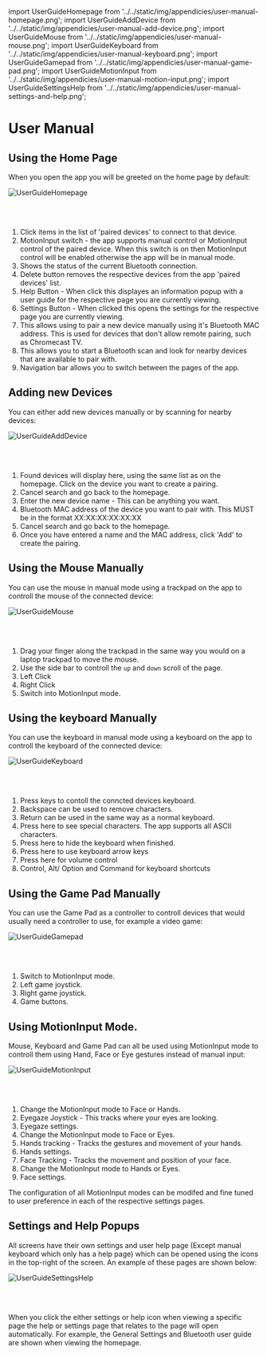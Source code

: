 import UserGuideHomepage from '../../static/img/appendicies/user-manual-homepage.png';
import UserGuideAddDevice from '../../static/img/appendicies/user-manual-add-device.png';
import UserGuideMouse from '../../static/img/appendicies/user-manual-mouse.png';
import UserGuideKeyboard from '../../static/img/appendicies/user-manual-keyboard.png';
import UserGuideGamepad from '../../static/img/appendicies/user-manual-game-pad.png';
import UserGuideMotionInput from '../../static/img/appendicies/user-manual-motion-input.png';
import UserGuideSettingsHelp from '../../static/img/appendicies/user-manual-settings-and-help.png';

# User Manual

## Using the Home Page

When you open the app you will be greeted on the home page by default:

<div class="img-center">
    <img src={UserGuideHomepage} alt="UserGuideHomepage" style={{height: 600}} />
</div>

<br></br>

1. Click items in the list of 'paired devices' to connect to that device.
2. MotionInput switch - the app supports manual control or MotionInput control of the paired device. When this switch is on then MotionInput control will be enabled otherwise the app will be in manual mode.
3. Shows the status of the current Bluetooth connection.
4. Delete button removes the respective devices from the app 'paired devices' list.
5. Help Button - When click this displayes an information popup with a user guide for the respective page you are currently viewing.
6. Settings Button - When clicked this opens the settings for the respective page you are currently viewing.
7. This allows using to pair a new device manually using it's Bluetooth MAC address. This is used for devices that don't allow remote pairing, such as Chromecast TV.
8. This allows you to start a Bluetooth scan and look for nearby devices that are available to pair with.
9. Navigation bar allows you to switch between the pages of the app.

## Adding new Devices

You can either add new devices manually or by scanning for nearby devices:

<div class="img-center">
    <img src={UserGuideAddDevice} alt="UserGuideAddDevice" style={{height: 600}} />
</div>

<br></br>

1. Found devices will display here, using the same list as on the homepage. Click on the device you want to create a pairing.
2. Cancel search and go back to the homepage.
3. Enter the new device name - This can be anything you want.
4. Bluetooth MAC address of the device you want to pair with. This MUST be in the format XX:XX:XX:XX:XX:XX
5. Cancel search and go back to the homepage.
6. Once you have entered a name and the MAC address, click 'Add' to create the pairing.

## Using the Mouse Manually

You can use the mouse in manual mode using a trackpad on the app to controll the mouse of the connected device:

<div class="img-center">
    <img src={UserGuideMouse} alt="UserGuideMouse" style={{height: 600}} />
</div>

<br></br>

1. Drag your finger along the trackpad in the same way you would on a laptop trackpad to move the mouse.
2. Use the side bar to controll the ```up``` and ```down``` scroll of the page.
3. Left Click
4. Right Click
5. Switch into MotionInput mode.

## Using the keyboard Manually

You can use the keyboard in manual mode using a keyboard on the app to controll the keyboard of the connected device:

<div class="img-center">
    <img src={UserGuideKeyboard} alt="UserGuideKeyboard" style={{height: 600}} />
</div>

<br></br>

1. Press keys to contoll the conncted devices keyboard.
2. Backspace can be used to remove characters.
3. Return can be used in the same way as a normal keyboard.
4. Press here to see special characters. The app supports all ASCII characters.
5. Press here to hide the keyboard when finished.
6. Press here to use keyboard arrow keys
7. Press here for volume control
8. Control, Alt/ Option and Command for keyboard shortcuts

## Using the Game Pad Manually

You can use the Game Pad as a controller to controll devices that would usually need a controller to use, for example a video game:

<div class="img-center">
    <img src={UserGuideGamepad} alt="UserGuideGamepad" style={{height: 600}} />
</div>

<br></br>

1. Switch to MotionInput mode.
2. Left game joystick.
3. Right game joystick.
4. Game buttons.

## Using MotionInput Mode.

Mouse, Keyboard and Game Pad can all be used using MotionInput mode to controll them using Hand, Face or Eye gestures instead of manual input:

<div class="img-center">
    <img src={UserGuideMotionInput} alt="UserGuideMotionInput" style={{height: 600}} />
</div>

<br></br>

1. Change the MotionInput mode to Face or Hands.
2. Eyegaze Joystick - This tracks where your eyes are looking.
3. Eyegaze settings.
4. Change the MotionInput mode to Face or Eyes.
5. Hands tracking - Tracks the gestures and movement of your hands.
6. Hands settings.
7. Face Tracking - Tracks the movement and position of your face.
8. Change the MotionInput mode to Hands or Eyes.
9. Face settings.

The configuration of all MotionInput modes can be modifed and fine tuned to user preference in each of the respective settings pages.

## Settings and Help Popups

All screens have their own settings and user help page (Except manual keyboard which only has a help page) which can be opened using the icons in the top-right of the screen. An example of these pages are shown below:

<div class="img-center">
    <img src={UserGuideSettingsHelp} alt="UserGuideSettingsHelp" style={{height: 600}} />
</div>

<br></br>

When you click the either settings or help icon when viewing a specific page the help or settings page that relates to the page will open automatically. For example, the General Settings and Bluetooth user guide are shown when viewing the homepage.
